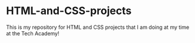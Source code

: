# HTML-and-CSS-projects
This is my repository for HTML and CSS projects that I am doing at my time at the Tech Academy!
